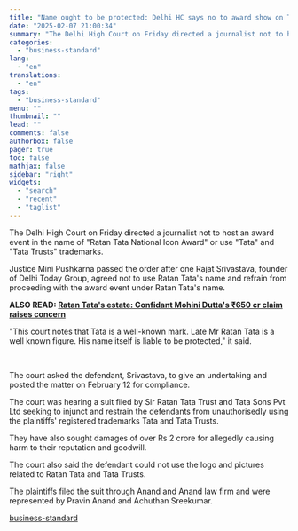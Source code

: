 ```yaml
---
title: "Name ought to be protected: Delhi HC says no to award show on Tata's name"
date: "2025-02-07 21:00:34"
summary: "The Delhi High Court on Friday directed a journalist not to host an award event in the name of \"Ratan Tata National Icon Award\" or use \"Tata\" and \"Tata Trusts\" trademarks. Justice Mini Pushkarna passed the order after one Rajat Srivastava, founder of Delhi Today Group, agreed not to use..."
categories:
  - "business-standard"
lang:
  - "en"
translations:
  - "en"
tags:
  - "business-standard"
menu: ""
thumbnail: ""
lead: ""
comments: false
authorbox: false
pager: true
toc: false
mathjax: false
sidebar: "right"
widgets:
  - "search"
  - "recent"
  - "taglist"
---
```


The Delhi High Court on Friday directed a journalist not to host an award event in the name of "Ratan Tata National Icon Award" or use "Tata" and "Tata Trusts" trademarks.

Justice Mini Pushkarna passed the order after one Rajat Srivastava, founder of Delhi Today Group, agreed not to use Ratan Tata's name and refrain from proceeding with the award event under Ratan Tata's name. 

**ALSO READ: [Ratan Tata's estate: Confidant Mohini Dutta's ₹650 cr claim raises concern](/companies/news/ratan-tata-will-mohini-mohan-dutta-claim-650-crore-tata-group-125020700287_1.html)**

"This court notes that Tata is a well-known mark. Late Mr Ratan Tata is a well known figure. His name itself is liable to be protected," it said.

 

The court asked the defendant, Srivastava, to give an undertaking and posted the matter on February 12 for compliance.

The court was hearing a suit filed by Sir Ratan Tata Trust and Tata Sons Pvt Ltd seeking to injunct and restrain the defendants from unauthorisedly using the plaintiffs' registered trademarks Tata and Tata Trusts.

They have also sought damages of over Rs 2 crore for allegedly causing harm to their reputation and goodwill.

The court also said the defendant could not use the logo and pictures related to Ratan Tata and Tata Trusts.

The plaintiffs filed the suit through Anand and Anand law firm and were represented by Pravin Anand and Achuthan Sreekumar.

[business-standard](https://www.business-standard.com/india-news/name-ought-to-be-protected-delhi-hc-says-no-to-award-show-on-tata-s-name-125020701473_1.html)
